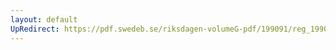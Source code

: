 ```yaml
---
layout: default
UpRedirect: https://pdf.swedeb.se/riksdagen-volumeG-pdf/199091/reg_199091/reg_199091_0761.pdf
---
```

